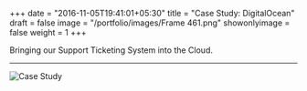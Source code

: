 +++
date = "2016-11-05T19:41:01+05:30"
title = "Case Study: DigitalOcean"
draft = false
image = "/portfolio/images/Frame 461.png"
showonlyimage = false
weight = 1
+++

Bringing our Support Ticketing System into the Cloud.
<!--more-->
---
![Case Study](/portfolio/images/DigitalOceanCS.png)

